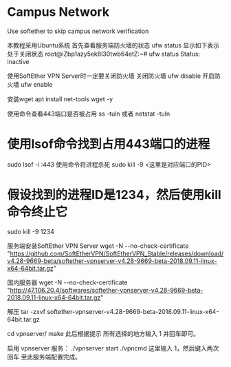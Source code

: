 # Campus Network
Use softether to skip campus network verification

本教程采用Ubuntu系统
首先查看服务端防火墙的状态
ufw status
显示如下表示处于关闭状态
root@iZbp1azy5ek8l30twb64etZ:~# ufw status
Status: inactive

使用SoftEther VPN Server时一定要关闭防火墙
关闭防火墙
ufw disable
开启防火墙
ufw enable

安装wget
apt install net-tools wget -y

使用命令查看443端口是否被占用
ss -tuln
或者
netstat -tuln
# 使用lsof命令找到占用443端口的进程  
sudo lsof -i :443
使用命令将进程杀死
sudo kill -9 <这里是对应端口的PID>
# 假设找到的进程ID是1234，然后使用kill命令终止它  
sudo kill -9 1234

服务端安装SoftEther VPN Server
wget -N --no-check-certificate "https://github.com/SoftEtherVPN/SoftEtherVPN_Stable/releases/download/v4.28-9669-beta/softether-vpnserver-v4.28-9669-beta-2018.09.11-linux-x64-64bit.tar.gz"

国内服务器
wget -N --no-check-certificate "http://47.106.20.4/softwares/softether-vpnserver-v4.28-9669-beta-2018.09.11-linux-x64-64bit.tar.gz"

解压
tar -zxvf softether-vpnserver-v4.28-9669-beta-2018.09.11-linux-x64-64bit.tar.gz

cd vpnserver/
make
此后根据提示 所有选择的地方输入 1 并回车即可。

启用 vpnserver 服务：
./vpnserver start
./vpncmd
这里输入 1，然后键入两次回车
至此服务端配置完成。

